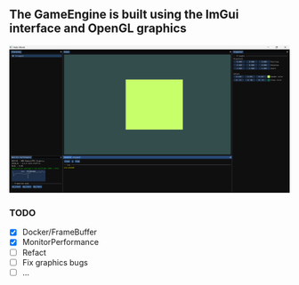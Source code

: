 ## The GameEngine is built using the ImGui interface and OpenGL graphics

<p align="center">
  <img src="demo.png">
</p>

### TODO
- [x] Docker/FrameBuffer
- [x] MonitorPerformance
- [ ] Refact
- [ ] Fix graphics bugs
- [ ] ...
